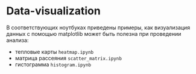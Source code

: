 # Data-visualization

В соответствующих ноутбуках приведены примеры, как визуализация данных с помощью matplotlib может быть полезна при проведении анализа:
- тепловые карты `heatmap.ipynb`
- матрица рассеяния `scatter_matrix.ipynb`
- гистограмма `histogram.ipynb`

